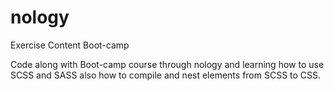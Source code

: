 # nology

Exercise Content Boot-camp

Code along with Boot-camp course through nology and learning how to use SCSS and SASS also how to compile and nest elements from SCSS to CSS.
